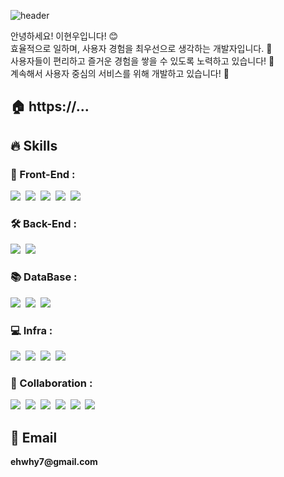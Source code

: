 ![header](https://capsule-render.vercel.app/api?type=waving&height=300&color=gradient&text=Hyeonwoo%20Lee&desc=안녕하세요%20풀스택%20개발자%20이현우%20입니다.&descAlignY=57&fontAlignY=40)



안녕하세요! 이현우입니다! 😊<br>
효율적으로 일하며, 사용자 경험을 최우선으로 생각하는 개발자입니다. 🌟<br>
사용자들이 편리하고 즐거운 경험을 쌓을 수 있도록 노력하고 있습니다! 🚀<br>
계속해서 사용자 중심의 서비스를 위해 개발하고 있습니다! 🐇<br>


## 🏠 https://...
## 🔥 Skills
### 🌠 Front-End :
<p>
    <img src="https://img.shields.io/badge/html5-%23E34F26.svg?style=for-the-badge&logo=html5&logoColor=white"/></a>&nbsp
    <img src="https://img.shields.io/badge/css3-%231572B6.svg?style=for-the-badge&logo=css3&logoColor=white"/></a>&nbsp
    <img src="https://img.shields.io/badge/javascript-%23323330.svg?style=for-the-badge&logo=javascript&logoColor=%23F7DF1E"/></a>&nbsp
    <img src="https://img.shields.io/badge/jquery-%230769AD.svg?style=for-the-badge&logo=jquery&logoColor=white"></a>&nbsp
    <img src="https://img.shields.io/badge/vuejs-%2335495e.svg?style=for-the-badge&logo=vuedotjs&logoColor=%234FC08D"></a>&nbsp
</p>

### 🛠️ Back-End :
<p>
    <img src="https://img.shields.io/badge/java-%23ED8B00.svg?style=for-the-badge&logo=openjdk&logoColor=white"/>&nbsp
    <img src="https://img.shields.io/badge/spring-%236DB33F.svg?style=for-the-badge&logo=spring&logoColor=white"/>&nbsp
</p>

### 📚️ DataBase :
<p>
    <img src="https://img.shields.io/badge/mysql-4479A1.svg?style=for-the-badge&logo=mysql&logoColor=white"/>&nbsp
    <img src="https://img.shields.io/badge/MariaDB-003545?style=for-the-badge&logo=mariadb&logoColor=white"/>&nbsp
    <img src="https://img.shields.io/badge/Oracle-F80000?style=for-the-badge&logo=oracle&logoColor=white"/>&nbsp
</p>

### 💻️ Infra :
<p>
    <img src="https://img.shields.io/badge/Openstack-%23f01742.svg?style=for-the-badge&logo=openstack&logoColor=white"/>&nbsp
    <img src="https://img.shields.io/badge/kubernetes-%23326ce5.svg?style=for-the-badge&logo=kubernetes&logoColor=white"/>&nbsp
    <img src="https://img.shields.io/badge/docker-%230db7ed.svg?style=for-the-badge&logo=docker&logoColor=white"/>&nbsp
    <img src="https://img.shields.io/badge/Apache%20Kafka-000?style=for-the-badge&logo=apachekafka"/>&nbsp
</p>

### 👷️ Collaboration :
<p>
    <img src="https://img.shields.io/badge/jira-%230A0FFF.svg?style=for-the-badge&logo=jira&logoColor=white"></a>&nbsp
    <img src="https://img.shields.io/badge/confluence-%23172BF4.svg?style=for-the-badge&logo=confluence&logoColor=white"></a>&nbsp
    <img src="https://img.shields.io/badge/bitbucket-%230047B3.svg?style=for-the-badge&logo=bitbucket&logoColor=white"></a>&nbsp
    <img src="https://img.shields.io/badge/git-%23F05033.svg?style=for-the-badge&logo=git&logoColor=white"></a>&nbsp
    <img src="https://img.shields.io/badge/github-%23121011.svg?style=for-the-badge&logo=github&logoColor=white"></a>&nbsp
    <img src="https://img.shields.io/badge/Notion-%23000000.svg?style=for-the-badge&logo=notion&logoColor=white"></a>&nbsp
</p>


## 📧 Email
<p>
  <Strong>ehwhy7@gmail.com</Strong>
</p>